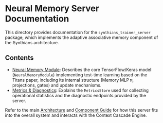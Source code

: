 # Neural Memory Server Documentation

This directory provides documentation for the `synthians_trainer_server` package, which implements the adaptive associative memory component of the Synthians architecture.

## Contents

*   [Neural Memory Module](./neural_memory.md): Describes the core TensorFlow/Keras model (`NeuralMemoryModule`) implementing test-time learning based on the Titans paper, including its internal structure (Memory MLP `M`, projections, gates) and update mechanisms.
*   [Metrics & Diagnostics](./metrics_store.md): Explains the `MetricsStore` used for collecting operational statistics and the diagnostic endpoints provided by the server.

Refer to the main [Architecture](../ARCHITECTURE.md) and [Component Guide](../COMPONENT_GUIDE.md) for how this server fits into the overall system and interacts with the Context Cascade Engine.
